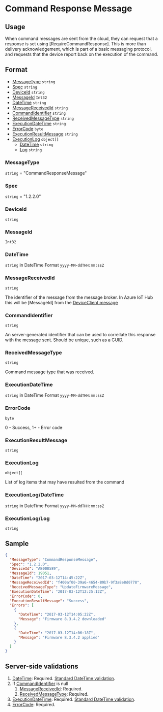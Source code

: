 # Command Response Message
## Usage
When command messages are sent from the cloud, they can request that a response is set using [RequireCommandResponse]. This is more than delivery acknowledgement, which is part of a basic messaging protocol, and requests that the device report back on the execution of the command.

## Format
* [MessageType](#messagetype) ```string```
* [Spec](#spec) ```string```
* [DeviceId](#deviceid) ```string```
* [MessageId](#messageid) ```Int32```
* [DateTime](#datetime) ```string```
* [MessageReceivedId](#messagereceivedid) ```string```
* [CommandIdentifier](#commandidentifier) ```string```
* [ReceivedMessageType](#receivedmessagetype) ```string```
* [ExecutionDateTime](#executiondatetime) ```string```
* [ErrorCode](#errorcode) ```byte```
* [ExecutionResultMessage](#executionresultmessage) ```string```
* [ExecutionLog](#executionlog) ```object[]```
    * [DateTime](#executionlogdatetime) ```string```
    * [Log](#executionloglog) ```string``` 

### MessageType
```string``` = "CommandResponseMessage"
### Spec
```string``` = "1.2.2.0"
### DeviceId
```string``` 
### MessageId
```Int32```
### DateTime
```string``` in DateTime Format ```yyyy-MM-ddTHH:mm:ssZ```
### MessageReceivedId
```string```

The identifier of the message from the message broker. In Azure IoT Hub this will be [MessageId] from the [DeviceClient message](https://docs.microsoft.com/en-us/dotnet/api/microsoft.azure.devices.client.message.messageid)
### CommandIdentifier
```string```

An server-generated identifier that can be used to correllate this response with the message sent. Should be unique, such as a GUID.

### ReceivedMessageType
```string```

Command message type that was received.

### ExecutionDateTime
```string``` in DateTime Format ```yyyy-MM-ddTHH:mm:ssZ```

### ErrorCode
```byte```

0 - Success, 1+ - Error code

### ExecutionResultMessage
```string```

### ExecutionLog
```object[]```

List of log items that may have resulted from the command

### ExecutionLog/DateTime
```string``` in DateTime Format ```yyyy-MM-ddTHH:mm:ssZ```

### ExecutionLog/Log
```string```

## Sample
```JSON
{
  "MessageType": "CommandResponseMessage",
  "Spec": "1.2.2.0",
  "DeviceId": "AB000589",
  "MessageId": 19051,
  "DateTime": "2017-03-12T14:45:22Z",
  "MessageReceivedId": "f400af00-39a6-4654-89b7-9f3a8e8d0778",
  "ReceivedMessageType": "UpdateFirmwareMessage",
  "ExecutionDateTime": "2017-03-12T12:25:12Z",
  "ErrorCode": 0,
  "ExecutionResultMessage": "Success",
  "Errors": [
    {
      "DateTime": "2017-03-12T14:05:22Z",
      "Message": "Firmware 8.3.4.2 downloaded"
    },
    {
      "DateTime": "2017-03-12T14:06:18Z",
      "Message": "Firmware 8.3.4.2 applied"
    }
  ]  
}
```

## Server-side validations
1.	[DateTime](#datetime): Required. [Standard DateTime validation](../00-UsageNotes/DateTime-Formatting.md#standardddateTimevalidation).
2.	If [CommandIdentifier](#commandidentifier) is null 
    1. [MessageReceivedId](#messagereceivedid): Required.
    2. [ReceivedMessageType](#receivedmessagetype): Required.
4.	[ExecutionDateTime](#executiondatetime): Required. [Standard DateTime validation](../00-UsageNotes/DateTime-Formatting.md#standardddateTimevalidation).
5.	[ErrorCode](#errorcode): Required.

